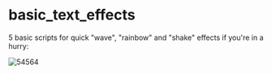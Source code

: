 # basic_text_effects

5 basic scripts for quick "wave", "rainbow" and "shake" effects if you're in a hurry:

![54564](https://user-images.githubusercontent.com/52144406/171696842-7ce21038-581e-4df2-a4ce-6a815e222421.gif)
